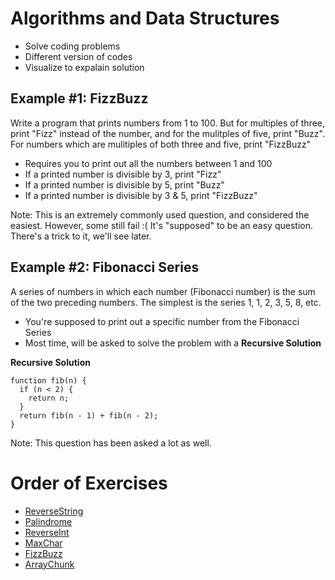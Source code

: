 # Algorithms and Data Structures

* Solve coding problems
* Different version of codes
* Visualize to expalain solution

## Example #1: FizzBuzz

Write a program that prints numbers from 1 to 100. But for multiples of three, print "Fizz" instead of the number, and for the mulitples of five, print "Buzz". For numbers which are mulitiples of both three and five, print "FizzBuzz"

* Requires you to print out all the numbers between 1 and 100
* If a printed number is divisible by 3, print "Fizz"
* If a printed number is divisible by 5, print "Buzz"
* If a printed number is divisible by 3 & 5, print "FizzBuzz"

Note: This is an extremely commonly used question, and considered the easiest. However, some still fail :( It's "supposed" to be an easy question. There's a trick to it, we'll see later.

## Example #2: Fibonacci Series

A series of numbers in which each number (Fibonacci number) is the sum of the two preceding numbers. The simplest is the series 1, 1, 2, 3, 5, 8, etc.

* You're supposed to print out a specific number from the Fibonacci Series
* Most time, will be asked to solve the problem with a **Recursive Solution**

**Recursive Solution**
```
function fib(n) {
  if (n < 2) {
    return n;
  }
  return fib(n - 1) + fib(n - 2);
}
```

Note: This question has been asked a lot as well. 
# Order of Exercises

* [ReverseString ](https://repl.it/@aeimskei/algo-ds-js-Reversestring)
* [Palindrome](https://repl.it/@aeimskei/algo-ds-js-Palindrome)
* [ReverseInt](https://repl.it/@aeimskei/algo-ds-reverseint)
* [MaxChar](https://repl.it/@aeimskei/algo-ds-maxchar)
* [FizzBuzz](https://repl.it/@aeimskei/algo-ds-fizzbuzz)
* [ArrayChunk](https://repl.it/@aeimskei/algo-ds-arraychunk)